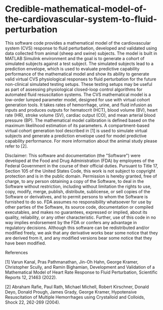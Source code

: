 # Credible-mathematical-model-of-the-cardiovascular-system-to-fluid-perturbation
This software code provides a mathematical model of the cardiovascular system (CVS) response to fluid perturbation, developed and validated using data collected from animal (sheep and swine) subjects. The model is built in MATLAB Simulink environment and the goal is to generate a cohort of simulated subjects against a test subject. The simulated subjects lead to a prediction envelope, which is used to evaluate predictive capability performance of the mathematical model and show its ability to generate valid virtual CVS physiological responses to fluid perturbation for the future non-clinical simulated testing setups. These testing setups may be useful as part of assessing physiological closed-loop control algorithms for automated fluid resuscitation systems. The CVS mathematical model is a low-order lumped parameter model, designed for use with virtual cohort generation tools. It takes rates of hemorrhage, urine, and fluid infusion as inputs and produces outputs for hematocrit (HCT), blood volume (BV), heart rate (HR), stroke volume (SV), cardiac output (CO), and mean arterial blood pressure (BP). The mathematical model calibration is defined based on the maximum likelihood estimation of its parameters. A compartment-based virtual cohort generation tool described in [1] is used to simulate virtual subjects and generate a prediction envelope used for model predictive capability performance. For more information about the animal study please refer to [2].

Disclaimer: This software and documentation (the "Software") were developed at the Food and Drug Administration (FDA) by employees of the Federal Government in the course of their official duties. Pursuant to Title 17, Section 105 of the United States Code, this work is not subject to copyright protection and is in the public domain. Permission is hereby granted, free of charge, to any person obtaining a copy of the Software, to deal in the Software without restriction, including without limitation the rights to use, copy, modify, merge, publish, distribute, sublicense, or sell copies of the Software or derivatives, and to permit persons to whom the Software is furnished to do so. FDA assumes no responsibility whatsoever for use by other parties of the Software, its source code, documentation or compiled executables, and makes no guarantees, expressed or implied, about its quality, reliability, or any other characteristic. Further, use of this code in no way implies endorsement by the FDA or confers any advantage in regulatory decisions. Although this software can be redistributed and/or modified freely, we ask that any derivative works bear some notice that they are derived from it, and any modified versions bear some notice that they have been modified.

References

[1] Varun Kanal, Pras Pathmanathan, Jin-Oh Hahn, George Kramer, Christopher Scully, and Ramin Bighamian, Development and Validation of a Mathematical Model of Heart Rate Response to Fluid Perturbation, Scientific Reports 12, 21463 (2022).

[2] Abraham Rafie, Paul Rath, Michael Michell, Robert Kirschner, Donald Deyo, Donald Prough, James Grady, George Kramer, Hypotensive Resuscitation of Multiple Hemorrhages using Crystalloid and Colloids, Shock 22, 262-269 (2004).
